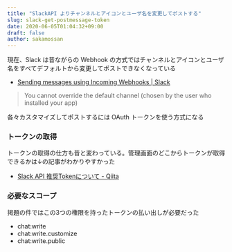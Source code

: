 ```yaml
---
title: "SlackAPI よりチャンネルとアイコンとユーザ名を変更してポストする"
slug: slack-get-postmessage-token
date: 2020-06-05T01:04:32+09:00
draft: false
author: sakamossan
---
```


現在、Slack は昔ながらの Webhook の方式ではチャンネルとアイコンとユーザ名をすべてデフォルトから変更してポストできなくなっている

- [Sending messages using Incoming Webhooks | Slack](https://api.slack.com/messaging/webhooks)

> You cannot override the default channel (chosen by the user who installed your app)

各々カスタマイズしてポストするには OAuth トークンを使う方式になる

### トークンの取得

トークンの取得の仕方も昔と変わっている。管理画面のどこからトークンが取得できるかは↓の記事がわかりやすかった

- [Slack API 推奨Tokenについて - Qiita](https://qiita.com/ykhirao/items/3b19ee6a1458cfb4ba21)


### 必要なスコープ

掲題の件ではこの3つの権限を持ったトークンの払い出しが必要だった

- chat:write
- chat:write.customize
- chat:write.public
